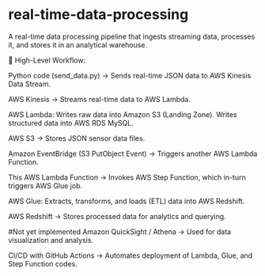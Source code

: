# real-time-data-processing
A real-time data processing pipeline that ingests streaming data, processes it, and stores it in an analytical warehouse.


📌 High-Level Workflow:

Python code (send_data.py) → Sends real-time JSON data to AWS Kinesis Data Stream.
 
AWS Kinesis → Streams real-time data to AWS Lambda.

AWS Lambda:
    Writes raw data into Amazon S3 (Landing Zone).
    Writes structured data into AWS RDS MySQL.

AWS S3 → Stores JSON sensor data files.

Amazon EventBridge (S3 PutObject Event) → Triggers another AWS Lambda Function.

This AWS Lambda Function → Invokes AWS Step Function, which in-turn triggers AWS Glue job.

AWS Glue: Extracts, transforms, and loads (ETL) data into AWS Redshift.

AWS Redshift → Stores processed data for analytics and querying.

#Not yet implemented
Amazon QuickSight / Athena → Used for data visualization and analysis.

CI/CD with GitHub Actions → Automates deployment of Lambda, Glue, and Step Function codes.